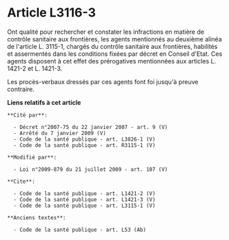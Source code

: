 # Article L3116-3

Ont qualité pour rechercher et constater les infractions en matière de contrôle sanitaire aux frontières, les agents
mentionnés au deuxième alinéa de l'article L. 3115-1, chargés du contrôle sanitaire aux frontières, habilités et assermentés
dans les conditions fixées par décret en Conseil d'Etat. Ces agents disposent à cet effet des prérogatives mentionnées aux
articles L. 1421-2 et L. 1421-3. 

Les procès-verbaux dressés par ces agents font foi jusqu'à preuve contraire.

**Liens relatifs à cet article**

	**Cité par**:

	  - Décret n°2007-75 du 22 janvier 2007 - art. 9 (V)
	  - Arrêté du 7 janvier 2009 (V)
	  - Code de la santé publique - art. L3826-1 (V)
	  - Code de la santé publique - art. R3115-1 (V)

	**Modifié par**:

	  - Loi n°2009-879 du 21 juillet 2009 - art. 107 (V)

	**Cite**:

	  - Code de la santé publique - art. L1421-2 (V)
	  - Code de la santé publique - art. L1421-3 (V)
	  - Code de la santé publique - art. L3115-1 (V)

	**Anciens textes**:

	  - Code de la santé publique - art. L53 (Ab)
